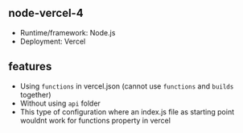 ## node-vercel-4
- Runtime/framework: Node.js
- Deployment: Vercel

## features
- Using `functions` in vercel.json (cannot use `functions` and `builds` together)
- Without using `api` folder
- This type of configuration where an index.js file as starting point wouldnt work for functions property in vercel